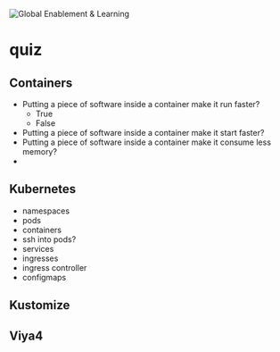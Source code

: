 ![Global Enablement & Learning](https://gelgitlab.race.sas.com/GEL/utilities/writing-content-in-markdown/-/raw/master/img/gel_banner_logo_tech-partners.jpg)

# quiz

## Containers

* Putting a piece of software inside a container make it run faster?
  * True
  * False
* Putting a piece of software inside a container make it start faster?
* Putting a piece of software inside a container make it consume less memory?
*

## Kubernetes

* namespaces
* pods
* containers
* ssh into pods?
* services
* ingresses
* ingress controller
* configmaps


## Kustomize



## Viya4

